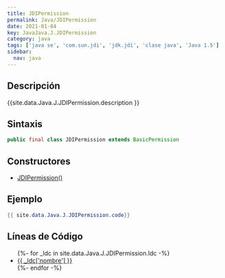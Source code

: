 ```yaml
---
title: JDIPermission
permalink: Java/JDIPermission
date: 2021-01-04
key: JavaJava.J.JDIPermission
category: java
tags: ['java se', 'com.sun.jdi', 'jdk.jdi', 'clase java', 'Java 1.5']
sidebar: 
  nav: java
---
```


## Descripción
{{site.data.Java.J.JDIPermission.description }}

## Sintaxis
~~~java
public final class JDIPermission extends BasicPermission
~~~

## Constructores
* [JDIPermission()](/Java/JDIPermission/JDIPermission/)

## Ejemplo
~~~java
{{ site.data.Java.J.JDIPermission.code}}
~~~

## Líneas de Código
<ul>
{%- for _ldc in site.data.Java.J.JDIPermission.ldc -%}
   <li>
       <a href="{{_ldc['url'] }}">{{ _ldc['nombre'] }}</a>
   </li>
{%- endfor -%}
</ul>

